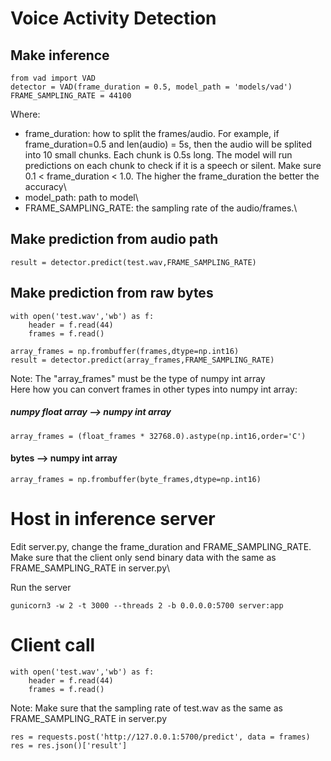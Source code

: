 # Voice Activity Detection

## Make inference
```
from vad import VAD
detector = VAD(frame_duration = 0.5, model_path = 'models/vad')
FRAME_SAMPLING_RATE = 44100

```
Where:
- frame_duration: how to split the frames/audio. For example, if frame_duration=0.5 and len(audio) = 5s, then the audio will be splited into 10 small chunks. Each chunk is 0.5s long. The model will run predictions on each chunk to check if it is a speech or silent. Make sure 0.1 < frame_duration < 1.0. The higher the frame_duration the better the accuracy\
- model_path: path to model\
- FRAME_SAMPLING_RATE: the sampling rate of the audio/frames.\

## Make prediction from audio path
```
result = detector.predict(test.wav,FRAME_SAMPLING_RATE)
```

## Make prediction from raw bytes
```
with open('test.wav','wb') as f:
    header = f.read(44)
    frames = f.read()

array_frames = np.frombuffer(frames,dtype=np.int16)
result = detector.predict(array_frames,FRAME_SAMPLING_RATE)
```
Note: The "array_frames" must be the type of numpy int array\
Here how you can convert frames in other types into numpy int array:

##### numpy float array -->  numpy int array
```
array_frames = (float_frames * 32768.0).astype(np.int16,order='C')
```
#### bytes -->  numpy int array
```
array_frames = np.frombuffer(byte_frames,dtype=np.int16)
```

# Host in inference server

Edit server.py, change the frame_duration and FRAME_SAMPLING_RATE.\
Make sure that the client only send binary data with the same as FRAME_SAMPLING_RATE in server.py\

Run the server
```
gunicorn3 -w 2 -t 3000 --threads 2 -b 0.0.0.0:5700 server:app
```

# Client call
```
with open('test.wav','wb') as f:
    header = f.read(44)
    frames = f.read()
```
Note: Make sure that the sampling rate of test.wav as the same as FRAME_SAMPLING_RATE in server.py

```
res = requests.post('http://127.0.0.1:5700/predict', data = frames)
res = res.json()['result']
```
